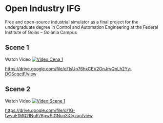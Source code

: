 # Open Industry IFG

Free and open-source industrial simulator as a final project for the undergraduate degree in Control and Automation Engineering at the Federal Institute of Goiás – Goiânia Campus

## Scene 1

Watch Video
[![Vídeo Cena 1](https://drive.google.com/file/d/16AL7i0D9AZKkIQFcaQDQfD5REe9zx4wK/view)](https://drive.google.com/file/d/1sUp76hxCEV2OnJrvQnLh2Yy-DCScqctF/view)

https://drive.google.com/file/d/1sUp76hxCEV2OnJrvQnLh2Yy-DCScqctF/view


## Scene 2

Watch Video
[![Video Scene 1](https://drive.google.com/file/d/17lxBMbXaEJEq5H6r8wZbP2VRNID0O_UF/view)](https://drive.google.com/file/d/1G-twvuEfMQ2INuR7KgwPIGNun3iCyzqp/view)

https://drive.google.com/file/d/1G-twvuEfMQ2INuR7KgwPIGNun3iCyzqp/view

